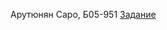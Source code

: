 Арутюнян Саро, Б05-951
[Задание](https://docs.google.com/document/d/1yg11OT8vSxZmvEvbYFVvkyGtSzgfCyVg1dO0MHpGg28/edit#heading=h.e1tinuq81nkc)
